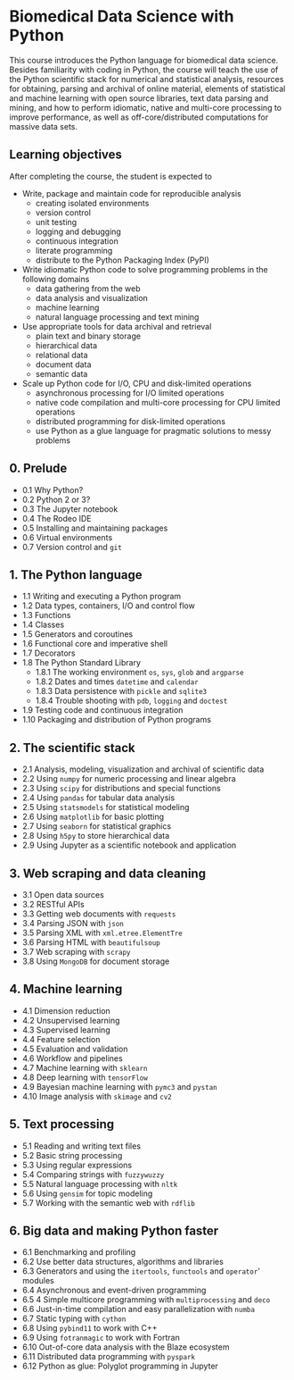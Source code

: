 # Biomedical Data Science with Python

This course introduces the Python language for biomedical data science. Besides familiarity with coding in Python, the course will teach the use of the Python scientific stack for numerical and statistical analysis, resources for obtaining, parsing and archival of online material, elements of statistical and machine learning with open source libraries, text data parsing and mining, and how to perform idiomatic, native and multi-core processing to improve performance, as well as off-core/distributed computations for massive data sets.

## Learning objectives

After completing the course, the student is expected to

- Write, package and maintain code for reproducible analysis
  - creating isolated environments
  - version control
  - unit testing
  - logging and debugging
  - continuous integration
  - literate programming
  - distribute to the Python Packaging Index (PyPI)
- Write idiomatic Python code to solve programming problems in the following domains
  - data gathering from the web
  - data analysis and visualization
  - machine learning
  - natural language processing and text mining
- Use appropriate tools for data archival and retrieval
  - plain text and binary storage
  - hierarchical data
  - relational data
  - document data
  - semantic data
- Scale up Python code for I/O, CPU and disk-limited operations
  - asynchronous processing for I/O limited operations
  - native code compilation and multi-core processing for CPU limited operations
  - distributed programming for disk-limited operations
  - use Python as a glue language for pragmatic solutions to messy problems

## 0. Prelude

- 0.1 Why Python?
- 0.2 Python 2 or 3?
- 0.3 The Jupyter notebook
- 0.4 The Rodeo IDE
- 0.5 Installing and maintaining packages
- 0.6 Virtual environments
- 0.7 Version control and `git`

## 1. The Python language

- 1.1 Writing and executing a Python program
- 1.2 Data types, containers, I/O and control flow
- 1.3 Functions
- 1.4 Classes
- 1.5 Generators and coroutines
- 1.6 Functional core and imperative shell
- 1.7 Decorators
- 1.8 The Python Standard Library
  - 1.8.1 The working environment `os`, `sys`, `glob` and `argparse`
  - 1.8.2 Dates and times `datetime` and `calendar`
  - 1.8.3 Data persistence with `pickle` and `sqlite3`
  - 1.8.4 Trouble shooting with `pdb`, `logging`  and `doctest`
- 1.9 Testing code and continuous integration
- 1.10 Packaging and distribution of Python programs

## 2. The scientific stack

- 2.1 Analysis, modeling, visualization and archival of scientific data
- 2.2 Using `numpy` for numeric processing and linear algebra
- 2.3 Using `scipy` for distributions and special functions
- 2.4 Using `pandas` for tabular data analysis
- 2.5 Using `statsmodels` for statistical modeling
- 2.6 Using `matplotlib` for basic plotting
- 2.7 Using `seaborn` for statistical graphics
- 2.8 Using `h5py` to store hierarchical data
- 2.9 Using Jupyter as a scientific notebook and application

## 3. Web scraping and data cleaning

- 3.1 Open data sources
- 3.2 RESTful APIs
- 3.3 Getting web documents with `requests`
- 3.4 Parsing JSON with `json`
- 3.5 Parsing XML with `xml.etree.ElementTre`
- 3.6 Parsing HTML with `beautifulsoup`
- 3.7 Web scraping with `scrapy`
- 3.8 Using `MongoDB` for document storage

## 4. Machine learning

- 4.1 Dimension reduction
- 4.2 Unsupervised learning
- 4.3 Supervised learning
- 4.4 Feature selection
- 4.5 Evaluation and validation
- 4.6 Workflow and pipelines
- 4.7 Machine learning with `sklearn`
- 4.8 Deep learning with `tensorFlow`
- 4.9 Bayesian machine learning with `pymc3` and `pystan`
- 4.10 Image analysis with `skimage` and `cv2`

## 5. Text processing

- 5.1 Reading and writing text files
- 5.2 Basic string processing
- 5.3 Using regular expressions
- 5.4 Comparing strings with `fuzzywuzzy`
- 5.5 Natural language processing with `nltk`
- 5.6 Using `gensim` for topic modeling
- 5.7 Working with the semantic web with `rdflib`

## 6. Big data and making Python faster

- 6.1 Benchmarking and profiling
- 6.2 Use better data structures, algorithms and libraries
- 6.3 Generators and using the `itertools`, `functools` and `operator`' modules
- 6.4 Asynchronous and event-driven programming
- 6.5 4 Simple multicore programming with `multiprocessing` and `deco`
- 6.6 Just-in-time compilation and easy parallelization with `numba`
- 6.7 Static typing with `cython`
- 6.8 Using `pybind11` to work with C++
- 6.9 Using `fotranmagic` to work with Fortran
- 6.10 Out-of-core data analysis with the Blaze ecosystem
- 6.11 Distributed data programming with `pyspark`
- 6.12 Python as glue: Polyglot programming in Jupyter
